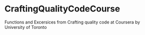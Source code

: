# CraftingQualityCodeCourse
Functions and Excersices from Crafting quality code at Coursera by University of Toronto
